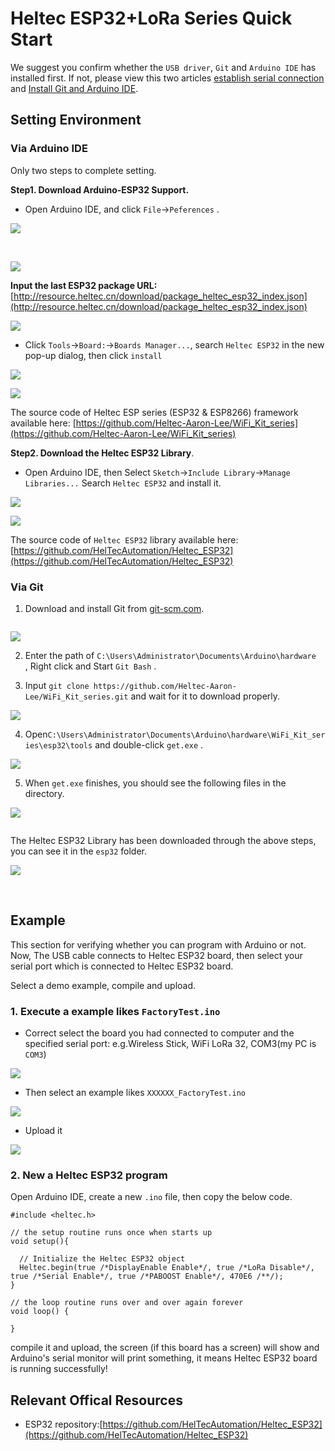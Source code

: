 # Heltec ESP32+LoRa Series Quick Start

We suggest you confirm whether the `USB driver`, `Git` and `Arduino IDE` has installed first. If not, please view this two articles [establish serial connection](https://heltec-automation-docs.readthedocs.io/en/latest/general/establish_serial_connection.html) and [Install Git and Arduino IDE](https://heltec-automation-docs.readthedocs.io/en/latest/general/how_to_install_git_and_arduino.html).



## Setting Environment

### Via Arduino IDE

Only two steps to complete setting.

**Step1. Download Arduino-ESP32 Support.**

- Open Arduino IDE, and click `File`->`Peferences` .

![](img/quick_start/01.png)

&nbsp;

![](img/quick_start/02.png)

**Input the last ESP32 package URL:** [http://resource.heltec.cn/download/package_heltec_esp32_index.json](http://resource.heltec.cn/download/package_heltec_esp32_index.json)

![](img/quick_start/03.png)

- Click `Tools`->`Board:`->`Boards Manager...`, search `Heltec ESP32` in the new pop-up dialog, then click `install`

![](img/quick_start/04.png)

![](img/quick_start/05.png)

The source code of Heltec ESP series (ESP32 & ESP8266) framework available here: [https://github.com/Heltec-Aaron-Lee/WiFi_Kit_series](https://github.com/Heltec-Aaron-Lee/WiFi_Kit_series)



**Step2. Download the Heltec ESP32 Library**.

- Open Arduino IDE, then Select `Sketch`->`Include Library`->`Manage Libraries...`
  Search `Heltec ESP32` and install it.

![](img/quick_start/06.png)

![](img/quick_start/07.png)

The source code of `Heltec ESP32` library available here: [https://github.com/HelTecAutomation/Heltec_ESP32](https://github.com/HelTecAutomation/Heltec_ESP32)

### Via Git

1. Download and install Git from [git-scm.com](https://git-scm.com/downloads).

```Tip:: If you don&#39;t install Git, go to &quot;https://github.com/Heltec-Aaron-Lee/WiFi_Kit_series&quot; and choose &quot;Download ZIP&quot;, Unzip the file to &quot;C:\Users\Administrator\Documents\Arduino\hardware&quot;. Skip step two to step four.

```

![](img/quick_start/14.png)

2. Enter the path of `C:\Users\Administrator\Documents\Arduino\hardware  ` , Right click and Start ```Git Bash``` .

3. Input `git clone https://github.com/Heltec-Aaron-Lee/WiFi_Kit_series.git` and wait for it to download properly.

![](img/quick_start/11.png)

4. Open`C:\Users\Administrator\Documents\Arduino\hardware\WiFi_Kit_series\esp32\tools` and double-click `get.exe` .

![](img/quick_start/12.png)

5. When ```get.exe``` finishes, you should see the following files in the directory.

![](img/quick_start/13.png)

```Tip:: If the download fails, you need to run &quot;get.py&quot; again.

```

The Heltec ESP32 Library has been downloaded through the above steps, you can see it in the `esp32` folder.

![](img/quick_start/15.png)

&nbsp;

## Example

This section for verifying whether you can program with Arduino or not. Now, The USB cable connects to Heltec ESP32 board, then select your serial port which is connected to Heltec ESP32 board.

Select a demo example, compile and upload.

### 1. Execute a example likes `FactoryTest.ino`

- Correct select the board you had connected to computer and the specified serial port: e.g.Wireless Stick, WiFi LoRa 32, COM3(my PC is `COM3`)

![](img/quick_start/08.png)

- Then select an example likes `XXXXXX_FactoryTest.ino`

![](img/quick_start/09.png)

- Upload it

![](img/quick_start/10.png)

### 2. New a Heltec ESP32 program

Open Arduino IDE, create a new  `.ino` file, then copy the below code.

```arduino
#include <heltec.h>

// the setup routine runs once when starts up
void setup(){

  // Initialize the Heltec ESP32 object
  Heltec.begin(true /*DisplayEnable Enable*/, true /*LoRa Disable*/, true /*Serial Enable*/, true /*PABOOST Enable*/, 470E6 /**/);
}

// the loop routine runs over and over again forever
void loop() {

}
```

compile it and upload, the  screen (if this board has a screen) will show and Arduino's serial monitor will print something, it means Heltec ESP32 board is running successfully!

## Relevant Offical Resources

- ESP32 repository:[https://github.com/HelTecAutomation/Heltec_ESP32](https://github.com/HelTecAutomation/Heltec_ESP32)